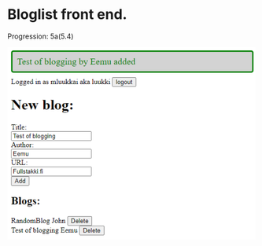 # Bloglist front end.
Progression: 5a(5.4)

![](https://github.com/Alkane22/BlogiFront/blob/master/01.png?raw=true)
